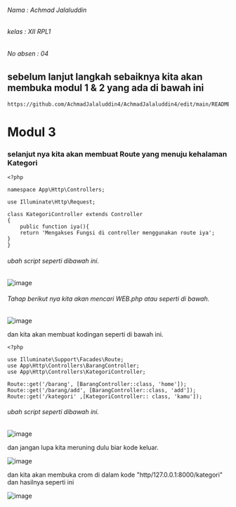 ###### Nama     : Achmad Jalaluddin
###### kelas    : XII RPL1
###### No absen : 04
## sebelum lanjut langkah sebaiknya kita akan membuka  modul 1 & 2 yang ada di bawah ini
```
https://github.com/AchmadJalaluddin4/AchmadJalaluddin4/edit/main/README.md
```
# Modul 3
### selanjut nya kita akan membuat Route yang menuju kehalaman Kategori
```
<?php

namespace App\Http\Controllers;

use Illuminate\Http\Request;

class KategoriController extends Controller
{
    public function iya(){
    return 'Mengakses Fungsi di controller menggunakan route iya';
}
}
```

###### ubah script seperti dibawah ini.


![image](https://user-images.githubusercontent.com/109930652/182097015-949c4f12-6d51-474d-ad6d-9b4309378507.png)

###### Tahap berikut nya kita akan mencari WEB.php atau seperti di bawah.
![image](https://user-images.githubusercontent.com/109930652/182100029-b833a634-3783-446a-9dbb-4216c529d43e.png)

dan kita akan membuat kodingan seperti di bawah ini.
```
<?php

use Illuminate\Support\Facades\Route;
use App\Http\Controllers\BarangController;
use App\Http\Controllers\KategoriController;

Route::get('/barang', [BarangController::class, 'home']);
Route::get('/barang/add', [BarangController::class, 'add']);
Route::get('/kategori' ,[KategoriController:: class, 'kamu']);
```
###### ubah script seperti dibawah ini.
![image](https://user-images.githubusercontent.com/109930652/182100711-fe40d6df-86d3-41d3-b5e0-80e8297ef351.png)

dan jangan lupa kita meruning dulu biar kode keluar.

![image](https://user-images.githubusercontent.com/109930652/182102093-dd7025aa-ad2c-4fa8-b079-ce99d6fbf119.png)

dan kita akan membuka crom di dalam kode "http/127.0.0.1:8000/kategori"
dan hasilnya seperti ini

![image](https://user-images.githubusercontent.com/109930652/182102795-80056910-0f18-453d-b143-fed93b53fbe9.png)
